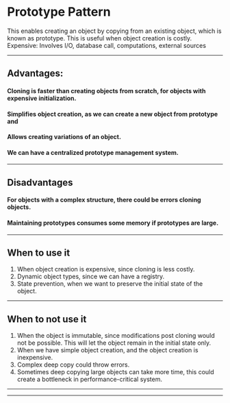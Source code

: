 # Prototype Pattern

This enables creating an object by copying from an existing object, which is known as prototype.
This is useful when object creation is costly.
Expensive: Involves I/O, database call, computations, external sources

***

## Advantages:

#### Cloning is faster than creating objects from scratch, for objects with expensive initialization.
#### Simplifies object creation, as we can create a new object from prototype and 
#### Allows creating variations of an object.
#### We can have a centralized prototype management system.

***

## Disadvantages

#### For objects with a complex structure, there could be errors cloning objects.
#### Maintaining prototypes consumes some memory if prototypes are large.

***

## When to use it
1. When object creation is expensive, since cloning is less costly.
2. Dynamic object types, since we can have a registry.
3. State prevention, when we want to preserve the initial state of the object.

***

## When to not use it
1. When the object is immutable, since modifications post cloning would not be possible. This will let the object remain in the initial state only.
2. When we have simple object creation, and the object creation is inexpensive.
3. Complex deep copy could throw errors.
4. Sometimes deep copying large objects can take more time, this could create a bottleneck in performance-critical system.

***
***